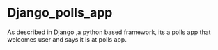# Django_polls_app
As described in Django ,a python based framework, its a polls app that welcomes user and says it is at polls app.
